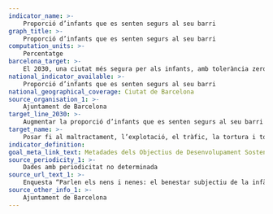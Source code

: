 ```yaml
---
indicator_name: >-
    Proporció d’infants que es senten segurs al seu barri
graph_title: >-
    Proporció d’infants que es senten segurs al seu barri
computation_units: >-
    Percentatge
barcelona_target: >-
    El 2030, una ciutat més segura per als infants, amb tolerància zero cap al maltractament infantil
national_indicator_available: >-
    Proporció d’infants que es senten segurs al seu barri
national_geographical_coverage: Ciutat de Barcelona 
source_organisation_1: >-
    Ajuntament de Barcelona
target_line_2030: >-
    Augmentar la proporció d’infants que es senten segurs al seu barri per sobre del 90% 
target_name: >-
    Posar fi al maltractament, l’explotació, el tràfic, la tortura i totes les formes de violència contra els infants
indicator_definition:
goal_meta_link_text: Metadades dels Objectius de Desenvolupament Sostenible de les Nacions Unides (pdf 894kB)
source_periodicity_1: >-
    Dades amb periodicitat no determinada
source_url_text_1: >-
    Enquesta “Parlen els nens i nenes: el benestar subjectiu de la infància a Barcelona”, de l’Institut Infància 
source_other_info_1: >-
    Ajuntament de Barcelona
---
```

